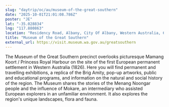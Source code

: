 ```yaml
---
slug: "daytrip/oc/au/museum-of-the-great-southern"
date: "2025-10-01T21:01:08.786Z"
poster: "JE"
lat: "-35.028834"
lng: "117.880863"
location: "Residency Road, Albany, City Of Albany, Western Australia, 6330, Australia"
title: "Museum of the Great Southern"
external_url: https://visit.museum.wa.gov.au/greatsouthern
---
```

The Museum of the Great Southern precinct overlooks picturesque Mamang Koort / Princess Royal Harbour on the site of the first European permanent settlement in Western Australia (1826). Here you will find permanent and travelling exhibitions, a replica of the Brig Amity, pop-up artworks, public and educational programs, and information on the natural and social history of the region. The Museum shares the stories of the Menang Noongar people and the influence of Mokare, an intermediary who assisted European explorers in an unfamiliar environment. It also explores the region's unique landscapes, flora and fauna.